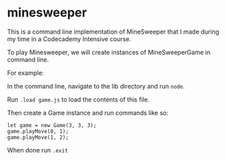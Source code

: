 # minesweeper
This is a command line implementation of MineSweeper that I made during my time in a Codecademy Intensive course.

To play Minesweeper, we will create instances of MineSweeperGame in command line.

For example:

In the command line, navigate to the lib directory and run `node`.

Run `.load game.js` to load the contents of this file.

Then create a Game instance and run commands like so:
```
let game = new Game(3, 3, 3);
game.playMove(0, 1);
game.playMove(1, 2);
```
When done run `.exit`
